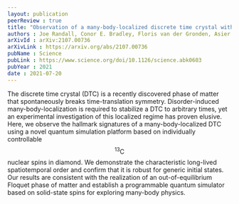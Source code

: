 ```yaml
---
layout: publication
peerReview : true
title: "Observation of a many-body-localized discrete time crystal with a programmable spin-based quantum simulator"
authors : Joe Randall, Conor E. Bradley, Floris van der Gronden, Asier Galicia, Mohamed H. Abobeih, Matthew Markham, Dan J. Twitchen, <mark><u><strong>Francisco Machado</strong></u></mark>, Norman Y. Yao, Tim H. Taminiau
arXivId : arXiv:2107.00736
arXivLink : https://arxiv.org/abs/2107.00736
pubName : Science
pubLink : https://www.science.org/doi/10.1126/science.abk0603
pubYear : 2021
date : 2021-07-20
---
```


The discrete time crystal (DTC) is a recently discovered phase of matter that spontaneously breaks time-translation symmetry. Disorder-induced many-body-localization is required to stabilize a DTC to arbitrary times, yet an experimental investigation of this localized regime has proven elusive. Here, we observe the hallmark signatures of a many-body-localized DTC using a novel quantum simulation platform based on individually controllable $$^{13}\mathrm{C}$$ nuclear spins in diamond. We demonstrate the characteristic long-lived spatiotemporal order and confirm that it is robust for generic initial states. Our results are consistent with the realization of an out-of-equilibrium Floquet phase of matter and establish a programmable quantum simulator based on solid-state spins for exploring many-body physics. 
